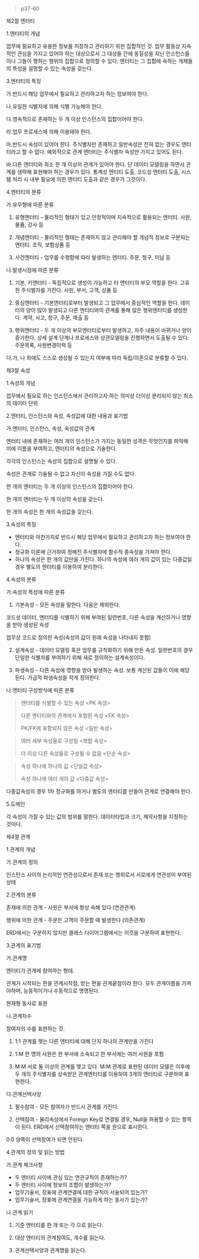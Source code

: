 > p37-60



제2절 엔터티

1.엔터티의 개념

업무에 필요하고 유용한 정보를 저장하고 관리하기 위한 집합적인 것. 업무 활동상 지속적인 관심을 가지고 있어야 하는 대상으로서 그 대상들 간에 동질성을 지닌 인스턴스들이나 그들이 행하는 행위의 집합으로 정의할 수 있다. 엔터티는 그 집합에 속하는 개체들의 특성을 설명할 수 있는 속성을 갖는다.



3.엔터티의 특징

가.반드시 해당 업무에서 필요하고 관리하고자 하는 정보여야 한다.

나.유일한 식별자에 의해 식별 가능해야 한다.

다.영속적으로 존재하는 두 개 이상 인스턴스의 집합이어야 한다.

라.업무 프로세스에 의해 이용돼야 한다.

마.반드시 속성이 있어야 한다. 주식별자만 존재하고 일반속성은 전혀 없는 경우도 엔터티라고 할 수 없다. 예외적으로 관계 엔터티는 주식별자 속성만 가지고 있어도 된다.

바.다른 엔터티와 최소 한 개 이상의 관계가 있어야 한다. 단 데이터 모델링을 하면서 관계를 생략해 표현해야 하는 경우가 있다. 통계성 엔티티 도출, 코드성 엔터티 도출, 시스템 처리 시 내부 필요에 의한 엔터티 도출과 같은 경우가 그것이다.



4.엔터티의 분류

가.유무형에 따른 분류

1) 유형엔터티 - 물리적인 형태가 있고 안정적이며 지속적으로 활용되는 엔터티. 사원, 물품, 강사 등

2) 개념엔터티 - 물리적인 형태는 존재하지 않고 관리해야 할 개념적 정보로 구분되는 엔터티. 조직, 보험상품 등

3) 사건엔터티 - 업무를 수행함에 따라 발생하는 엔터티. 주문, 청구, 미납 등



나.발생시점에 따른 분류

1) 기본, 키엔터티 - 독립적으로 생성이 가능하고 타 엔터티의 부모 역할을 한다. 고유한 주식별자를 가진다. 사원, 부서, 고객, 상품 등

2) 중심엔터티 - 기본엔터티로부터 발생되고 그 업무에서 중심적인 역할을 한다. 데이터의 양이 많이 발생되고 다른 엔터티와의 관계를 통해 많은 행위엔터티를 생성한다. 계약, 사고, 청구, 주문, 매출 등

3) 행위엔터티 - 두 개 이상의 부모엔터티로부터 발생하고, 자주 내용이 바뀌거나 양이 증가한다. 상세 설계 단계나 프로세스와 상관모델링을 진행하면서 도출될 수 있다. 주문목록, 사원변경이력 등



다.가, 나 외에도 스스로 생성될 수 있는지 여부에 따라 독립/의존으로 분류할 수 있다.



제3절 속성

1.속성의 개념

업무에서 필요로 하는 인스턴스에서 관리하고자 하는 의미상 더이상 분리되지 않는 최소의 데이터 단위



2.엔터티, 인스턴스와 속성, 속성값에 대한 내용과 표기법

가.엔터티, 인스턴스, 속성, 속성값의 관계

엔터티 내에 존재하는 여러 개의 인스턴스가 가지는 동일한 성격은 무엇인지를 파악해 이에 이름을 부여하고, 엔터티의 속성으로 기술한다.

각각의 인스턴스는 속성의 집합으로 설명될 수 있다. 

속성은 관계로 기술될 수 없고 자신이 속성을 가질 수도 없다.



한 개의 엔터티는 두 개 이상의 인스턴스의 집합이어야 한다.

한 개의 엔터티는 두 개 이상의 속성을 갖는다.

한 개의 속성은 한 개의 속성값을 갖는다.



3.속성의 특징

- 엔터티와 마찬가지로 반드시 해당 업무에서 필요하고 관리하고자 하는 정보여야 한다.
- 정규화 이론에 근거하여 정해진 주식별자에 함수적 종속성을 가져야 한다.
- 하나의 속성은 한 개의 값만을 가진다. 하나의 속성에 여러 개의 값이 있는 다중값일 경우 별도의 엔터티를 이용하여 분리한다.



4.속성의 분류

가.속성의 특성에 따른 분류

1) 기본속성 - 모든 속성을 말한다. 다음은 제외한다.

코드성 데이터, 엔터티를 식별하기 위해 부여된 일련번호, 다른 속성을 계산하거나 영향을 받아 생성된 속성

업무상 코드로 정의한 속성(속성의 값이 원래 속성을 나타내지 못함)

2) 설계속성 - 데이터 모델링 혹은 업무를 규칙화하기 위해 만든 속성. 일련번호의 경우 단일한 식별자를 부여하기 위해 새로 정의하는 설계속성이다.

3) 파생속성 - 다른 속성에 영향을 받아 발생하는 속성. 보통 계산된 값들이 이에 해당된다. 가급적 파생속성을 작게 정의한다.



나.엔터티 구성방식에 따른 분류

> 엔터티를 식별할 수 있는 속성 <PK 속성>
>
> 다른 엔터티와의 관계에서 포함된 속성 <FK 속성>
>
> PK/FK에 포함되지 않은 속성 <일반 속성>



> 여러 세부 속성들로 구성됨 <복합 속성>
>
> 더 이상 다른 속성들로 구성될 수 없음 <단순 속성>



> 속성 하나에 하나의 값 <단일값 속성>
>
> 속성 하나에 여러 개의 값 <다중값 속성>

다중값속성의 경우 1차 정규화를 하거나 별도의 엔터티를 만들어 관계로 연결해야 한다.



5.도메인

각 속성이 가질 수 있는 값의 범위를 말한다. 데이터타입과 크기, 제약사항을 지정하는 것이다.



제4절 관계

1.관계의 개념

가.관계의 정의

인스턴스 사이의 논리적인 연관성으로서 존재 또는 행위로서 서로에게 연관성이 부여된 상태



2.관계의 분류

존재에 의한 관계 - 사원은 부서에 항상 속해 있다 (연관관계)

행위에 의한 관계 - 주문은 고객이 주문할 때 발생한다 (의존관계)

ERD에서는 구분하지 않지만 클래스 다이어그램에서는 이것을 구분하여 표현한다.



3.관계의 표기법

가.관계명

엔터티가 관계에 참여하는 형태.

관계가 시작되는 편을 관계시작점, 받는 편을 관계끝점이라 한다. 모두 관계이름을 가져야하며, 능동적이거나 수동적으로 명명된다.

현재형 동사로 표현



나.관계차수

참여자의 수를 표현하는 것.

1) 1:1 관계를 맺는 다른 엔터티에 대해 단지 하나의 관계만을 가진다

2) 1:M 한 명의 사원은 한 부서에 소속되고 한 부서에는 여러 사원을 포함

3) M:M 서로 둘 이상의 관계를 맺고 있다. M:M 관계로 표현된 데이터 모델은 이후에 두 개의 주식별자를 상속받은 관계엔터티를 이용하여 3개의 엔터티로 구분하여 표현한다.



다.관계선택사양

1) 필수참여 - 모든 참여자가 반드시 관계를 가진다.

2) 선택참여 - 물리속성에서 Foreign Key로 연결될 경우, Null을 허용할 수 있는 항목이 된다. ERD에서 선택참여하는 엔터티 쪽을 원으로 표시한다.

0:0 양쪽이 선택참여가 되면 안된다.



4.관계의 정의 및 읽는 방법

가.관계 체크사항

- 두 엔터티 사이에 관심 있는 연관규칙이 존재하는가?
- 두 엔터티 사이에 정보의 조합이 발생하는가?
- 업무기술서, 장표에 관계연결에 대한 규칙이 서술되어 있는가?
- 업무기술서, 장표에 관계연결을 가능하게 하는 동사가 있는가?



나.관계 읽기

1) 기준 엔터티를 한 개 또는 각 으로 읽는다.

2) 대상 엔터티의 관계참여도, 개수를 읽는다.

3) 관계선택사양과 관계명을 읽는다.

